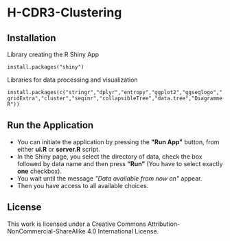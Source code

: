 # H-CDR3-Clustering

## Installation

Library creating  the R Shiny App 

`install.packages("shiny")`

Libraries for data processing and visualization

`install.packages(c("stringr","dplyr","entropy","ggplot2","ggseqlogo","gridExtra","cluster","seqinr","collapsibleTree","data.tree","DiagrammeR"))`

##  Run the Application

- You can initiate the application by pressing the 
**"Run App"** button, from either **ui.R** or **server.R** script.
- In the Shiny page, you select the directory of data, check the box followed by data name and then press **“Run”** (You have to select  exactly **one** checkbox).
-  You wait until the message *"Data available from now on"* appear. 
-   Then you have access to all available choices.

##  License
This work is licensed under a Creative Commons Attribution-NonCommercial-ShareAlike 4.0 International License.
